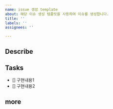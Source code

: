 ```yaml
---
name: issue 생성 template
about: 해당 이슈 생성 템플릿을 사용하여 이슈를 생성합니다.
title: ''
labels: ''
assignees: ''

---
```


## Describe

## Tasks
- [] 구현내용1
- [] 구현내용2
## more
